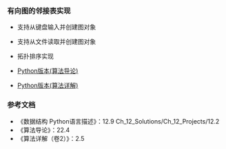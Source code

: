 ### 有向图的邻接表实现

- 支持从键盘输入并创建图对象
- 支持从文件读取并创建图对象
- 拓扑排序实现

- [Python版本(算法导论)](python)
- [Python版本(算法详解)](python-2)

### 参考文档

- 《数据结构 Python语言描述》：12.9 Ch_12_Solutions/Ch_12_Projects/12.2
- 《算法导论》：22.4
- 《算法详解（卷2）》：2.5
